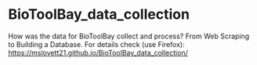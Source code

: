 # BioToolBay_data_collection
How was the data for BioToolBay collect and process?
From Web Scraping to Building a Database.
For details check (use Firefox): https://mslovett21.github.io/BioToolBay_data_collection/
